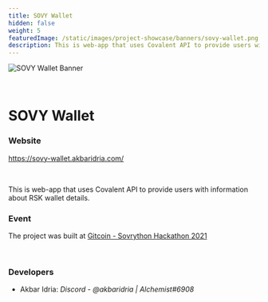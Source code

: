 ```yaml
---
title: SOVY Wallet
hidden: false
weight: 5
featuredImage: /static/images/project-showcase/banners/sovy-wallet.png
description: This is web-app that uses Covalent API to provide users with information about RSK wallet details. 
---
```


![SOVY Wallet Banner](/static/images/project-showcase/banners/sovy-wallet.png)

&nbsp;

# SOVY Wallet

### Website

https://sovy-wallet.akbaridria.com/


&nbsp;

This is web-app that uses Covalent API to provide users with information about RSK wallet details. 


### Event

The project was built at [Gitcoin - Sovrython Hackathon 2021](https://www.covalenthq.com/blog/gitcoin-sovrython-winners/)

&nbsp;

### Developers

- Akbar Idria: _Discord - @akbaridria | Alchemist#6908_